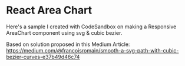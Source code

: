 # React Area Chart
Here's a sample I created with CodeSandbox on making a Responsive AreaChart component using svg & cubic bezier.

Based on solution proposed in this Medium Article:
https://medium.com/@francoisromain/smooth-a-svg-path-with-cubic-bezier-curves-e37b49d46c74
